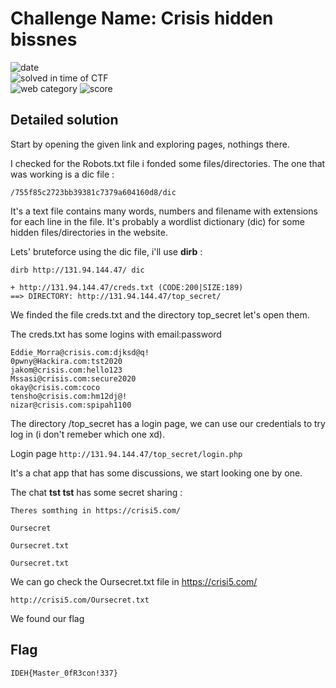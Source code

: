 
# Challenge Name: Crisis hidden bissnes  


![date](https://img.shields.io/badge/date-07.03.2021-brightgreen.svg)  
![solved in time of CTF](https://img.shields.io/badge/solved-in%20time%20of%20CTF-brightgreen.svg)   
![web category](https://img.shields.io/badge/category-web-lightgrey.svg)
![score](https://img.shields.io/badge/score-75-blue.svg)




## Detailed solution  

Start by opening the given link and exploring pages, nothings there.  

I checked for the Robots.txt file i fonded some files/directories. The one that was working is a dic file : 

```
/755f85c2723bb39381c7379a604160d8/dic
```  

It's a text file contains many words, numbers and filename with extensions for each line in the file. It's probably a wordlist dictionary (dic) for some hidden files/directories in the website.  

Lets' bruteforce using the dic file, i'll use **dirb** : 
  
```
dirb http://131.94.144.47/ dic  

+ http://131.94.144.47/creds.txt (CODE:200|SIZE:189)
==> DIRECTORY: http://131.94.144.47/top_secret/
```  
We finded the file creds.txt and the directory top_secret let's open them.  

The creds.txt has some logins with email:password  

```
Eddie_Morra@crisis.com:djksd@q!
0pwny@Hackira.com:tst2020
jakom@crisis.com:hello123
Mssasi@crisis.com:secure2020
okay@crisis.com:coco
tensho@crisis.com:hm12dj@!
nizar@crisis.com:spipah1100
```

The directory /top_secret has a  login page, we can use our credentials to try log in (i don't remeber which one xd).  

Login page ```http://131.94.144.47/top_secret/login.php``` 

It's a chat app that has some discussions, we start looking one by one.  

The chat **tst tst** has some secret sharing :  
  
```
Theres somthing in https://crisi5.com/

Oursecret

Oursecret.txt

Oursecret.txt
```  
We can go check the Oursecret.txt file in https://crisi5.com/  
  
```
http://crisi5.com/Oursecret.txt
```
We found our flag 

## Flag

```
IDEH{Master_0fR3con!337}
```
